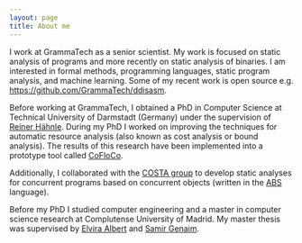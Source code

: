 ```yaml
---
layout: page
title: About me
---
```


I work at GrammaTech as a senior scientist. My work is focused
on static analysis of programs and more recently on static analysis
of binaries. I am interested in formal methods, programming languages, static
program analysis, and machine learning. Some of my recent work is open source
e.g. https://github.com/GrammaTech/ddisasm.

Before working at GrammaTech, I obtained a PhD in Computer Science at Technical
University of Darmstadt (Germany) under the supervision of [Reiner
Hähnle](https://www.se.informatik.tu-darmstadt.de/de/se/group-members/reiner-haehnle/).
During my PhD I worked on improving
the techniques for automatic resource analysis (also known as cost
analysis or bound analysis). The results of this research
have been implemented into a prototype tool called [CoFloCo](http://aeflores.github.io/CoFloCo/).

Additionally, I collaborated with the [COSTA
group](http://costa.ls.fi.upm.es) to develop static analyses for
concurrent programs based on concurrent objects (written in the
[ABS](http://abs-models.org/) language).

Before my PhD I studied computer engineering and a master in computer
science research at Complutense University of Madrid. My master thesis
was supervised by  [Elvira
Albert](http://costa.ls.fi.upm.es/~elvira/) and [Samir
Genaim](http://samir.fdi.ucm.es/~genaim/).